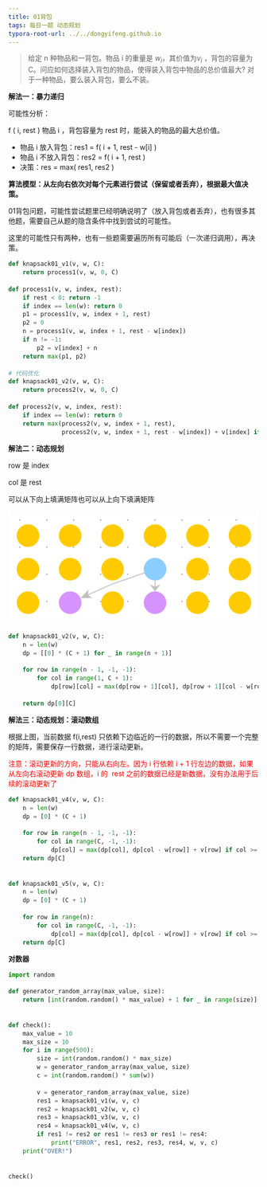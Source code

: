 ```yaml
---
title: 01背包
tags: 每日一题 动态规划
typora-root-url: ../../dongyifeng.github.io
---
```


> 给定 n 种物品和一背包。物品 i 的重量是 $w_i$，其价值为$v_i$ ，背包的容量为 C。问应如何选择装入背包的物品，使得装入背包中物品的总价值最大? 对于一种物品，要么装入背包，要么不装。



**解法一：暴力递归**

可能性分析：

   f ( i, rest ) 物品 i ，背包容量为 rest 时，能装入的物品的最大总价值。

- 物品 i 放入背包：res1 = f( i + 1, rest - w[i] )
- 物品 i 不放入背包：res2 = f( i + 1, rest )
- 决策：res = max( res1, res2 )

 

**算法模型：从左向右依次对每个元素进行尝试（保留或者丢弃），根据最大值决策。**

01背包问题，可能性尝试题里已经明确说明了（放入背包或者丢弃），也有很多其他题，需要自己从题的隐含条件中找到尝试的可能性。

这里的可能性只有两种，也有一些题需要遍历所有可能后（一次递归调用），再决策。



```python
def knapsack01_v1(v, w, C):
    return process1(v, w, 0, C)

def process1(v, w, index, rest):
    if rest < 0: return -1
    if index == len(w): return 0
    p1 = process1(v, w, index + 1, rest)
    p2 = 0
    n = process1(v, w, index + 1, rest - w[index])
    if n != -1:
        p2 = v[index] + n
    return max(p1, p2)

# 代码优化
def knapsack01_v2(v, w, C):
    return process2(v, w, 0, C)

def process2(v, w, index, rest):
    if index == len(w): return 0
    return max(process2(v, w, index + 1, rest),
               process2(v, w, index + 1, rest - w[index]) + v[index] if rest >= w[index] else 0)
```



**解法二：动态规划**

row 是 index 

col 是 rest

可以从下向上填满矩阵也可以从上向下填满矩阵

![](/images/assets/screenshot-20221013-203420.png)

```python
def knapsack01_v2(v, w, C):
    n = len(w)
    dp = [[0] * (C + 1) for _ in range(n + 1)]

    for row in range(n - 1, -1, -1):
        for col in range(1, C + 1):
            dp[row][col] = max(dp[row + 1][col], dp[row + 1][col - w[row]] + v[row] if col >= w[row] else 0)

    return dp[0][C]
```



**解法三：动态规划：滚动数组**

根据上图，当前数据 f(i,rest) 只依赖下边临近的一行的数据，所以不需要一个完整的矩阵，需要保存一行数据，进行滚动更新。

<font color=red>注意：滚动更新的方向，只能从右向左。因为 i 行依赖 i + 1 行左边的数据，如果从左向右滚动更新 dp 数组，i 的  rest 之前的数据已经是新数据，没有办法用于后续的滚动更新了</font>

```python
def knapsack01_v4(v, w, C):
    n = len(w)
    dp = [0] * (C + 1)

    for row in range(n - 1, -1, -1):
        for col in range(C, -1, -1):
            dp[col] = max(dp[col], dp[col - w[row]] + v[row] if col >= w[row] else 0)
    return dp[C]
  
  
def knapsack01_v5(v, w, C):
    n = len(w)
    dp = [0] * (C + 1)

    for row in range(n):
        for col in range(C, -1, -1):
            dp[col] = max(dp[col], dp[col - w[row]] + v[row] if col >= w[row] else 0)
    return dp[C]
```



**对数器**

```python
import random

def generator_random_array(max_value, size):
    return [int(random.random() * max_value) + 1 for _ in range(size)]


def check():
    max_value = 10
    max_size = 10
    for i in range(500):
        size = int(random.random() * max_size)
        w = generator_random_array(max_value, size)
        c = int(random.random() * sum(w))

        v = generator_random_array(max_value, size)
        res1 = knapsack01_v1(w, v, c)
        res2 = knapsack01_v2(w, v, c)
        res3 = knapsack01_v3(w, v, c)
        res4 = knapsack01_v4(w, v, c)
        if res1 != res2 or res1 != res3 or res1 != res4:
            print("ERROR", res1, res2, res3, res4, w, v, c)
    print("OVER!")


check()
```

